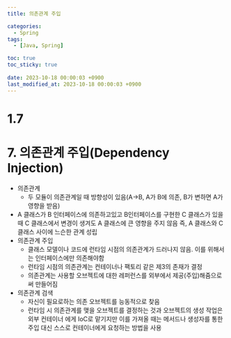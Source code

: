 ```yaml
---
title: 의존관계 주입

categories:
  - Spring
tags:
  - [Java, Spring]

toc: true
toc_sticky: true
 
date: 2023-10-18 00:00:03 +0900
last_modified_at: 2023-10-18 00:00:03 +0900
---
```

# 1.7

# 7. 의존관계 주입(Dependency Injection)

- 의존관계
    - 두 모듈이 의존관계일 때 방향성이 있음(A→B, A가 B에 의존, B가 변하면 A가 영향을 받음)
- A 클래스가 B 인터페이스에 의존하고있고 B인터페이스를 구현한 C 클래스가 있을 때 C 클래스에서 변경이 생겨도 A 클래스에 큰 영향을 주지 않음 즉, A 클래스와 C 클래스 사이에 느슨한 관계 성립
- 의존관계 주입
    - 클래스 모델이나 코드에 런타임 시점의 의존관계가 드러나지 않음. 이를 위해서는 인터페이스에만 의존해야함
    - 런타임 시점의 의존관계는 컨테이너나 팩토리 같은 제3의 존재가 결정
    - 의존관계는 사용할 오브젝트에 대한 레퍼런스를 외부에서 제공(주입)해줌으로써 만들어짐
- 의존관계 검색
    - 자신이 필요로하는 의존 오브젝트를 능동적으로 찾음
    - 런타임 시 의존관계를 맺을 오브젝트를 결정하는 것과 오브젝트의 생성 작업은 외부 컨테이너 에게 IoC로 맡기지만 이를 가져올 때는 메서드나 생성자를 통한 주입 대신 스스로 컨테이너에게 요청하는 방법을 사용